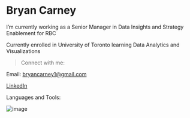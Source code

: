 # Bryan Carney

I’m currently working as a Senior Manager in Data Insights and Strategy Enablement for RBC  

Currently enrolled in University of Toronto learning Data Analytics and Visualizations

> Connect with me:

Email: bryancarney1@gmail.com

[LinkedIn](https://www.linkedin.com/in/bryan-l-carney/)

Languages and Tools:

![image](https://github.com/user-attachments/assets/1fcc58f6-0b07-45dc-9a52-4ef89d5f3095)
